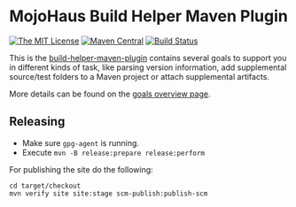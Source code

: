 # MojoHaus Build Helper Maven Plugin
 
[![The MIT License](https://img.shields.io/github/license/mojohaus/build-helper-maven-plugin.svg?label=License)](https://opensource.org/licenses/MIT)
[![Maven Central](https://img.shields.io/maven-central/v/org.codehaus.mojo/build-helper-maven-plugin.svg?label=Maven%20Central)](http://search.maven.org/#search%7Cga%7C1%7Cbuild-helper-maven-plugin)
[![Build Status](https://travis-ci.org/mojohaus/build-helper-maven-plugin.svg?branch=master)](https://travis-ci.org/mojohaus/build-helper-maven-plugin)

This is the [build-helper-maven-plugin](http://www.mojohaus.org/build-helper-maven-plugin/) contains
several goals to support you in different kinds of task, like parsing version information,
add supplemental source/test folders to a Maven project or attach supplemental artifacts.

More details can be found on the [goals overview page](http://www.mojohaus.org/build-helper-maven-plugin/).

## Releasing

* Make sure `gpg-agent` is running.
* Execute `mvn -B release:prepare release:perform`

For publishing the site do the following:

```
cd target/checkout
mvn verify site site:stage scm-publish:publish-scm
```
